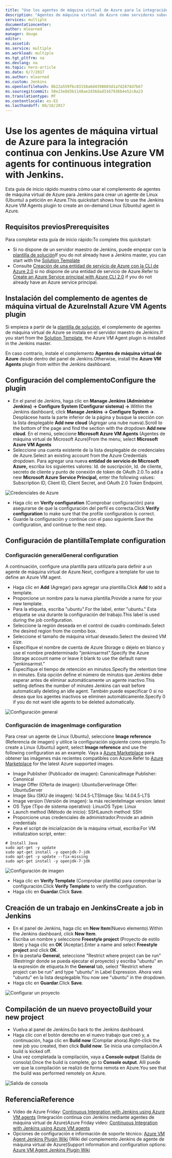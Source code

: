 ```yaml
---
title: "Use los agentes de máquina virtual de Azure para la integración continua con Jenkins."
description: "Agentes de máquina virtual de Azure como servidores subordinados de Jenkins."
services: multiple
documentationcenter: 
author: mlearned
manager: douge
editor: 
ms.assetid: 
ms.service: multiple
ms.workload: multiple
ms.tgt_pltfrm: na
ms.devlang: na
ms.topic: hero-article
ms.date: 6/7/2017
ms.author: mlearned
ms.custom: Jenkins
ms.openlocfilehash: 0b22a559fbc03158a6d4398603d1a7d2874d7b67
ms.sourcegitcommit: 50e23e8d3b1148ae2d36dad3167936b4e52c8a23
ms.translationtype: MT
ms.contentlocale: es-ES
ms.lasthandoff: 08/18/2017
---
```

# <a name="use-azure-vm-agents-for-continuous-integration-with-jenkins"></a><span data-ttu-id="367b2-103">Use los agentes de máquina virtual de Azure para la integración continua con Jenkins.</span><span class="sxs-lookup"><span data-stu-id="367b2-103">Use Azure VM agents for continuous integration with Jenkins.</span></span>

<span data-ttu-id="367b2-104">Esta guía de inicio rápido muestra cómo usar el complemento de agentes de máquina virtual de Azure para Jenkins para crear un agente de Linux (Ubuntu) a petición en Azure.</span><span class="sxs-lookup"><span data-stu-id="367b2-104">This quickstart shows how to use the Jenkins Azure VM Agents plugin to create an on-demand Linux (Ubuntu) agent in Azure.</span></span>

## <a name="prerequisites"></a><span data-ttu-id="367b2-105">Requisitos previos</span><span class="sxs-lookup"><span data-stu-id="367b2-105">Prerequisites</span></span>

<span data-ttu-id="367b2-106">Para completar esta guía de inicio rápido:</span><span class="sxs-lookup"><span data-stu-id="367b2-106">To complete this quickstart:</span></span>

* <span data-ttu-id="367b2-107">Si no dispone de un servidor maestro de Jenkins, puede empezar con la [plantilla de solución](install-jenkins-solution-template.md)</span><span class="sxs-lookup"><span data-stu-id="367b2-107">If you do not already have a Jenkins master, you can start with the [Solution Template](install-jenkins-solution-template.md)</span></span> 
* <span data-ttu-id="367b2-108">Consulte [Creación de una entidad de servicio de Azure con la CLI de Azure 2.0](https://docs.microsoft.com/en-us/cli/azure/create-an-azure-service-principal-azure-cli?toc=%2fazure%2fazure-resource-manager%2ftoc.json) si no dispone de una entidad de servicio de Azure.</span><span class="sxs-lookup"><span data-stu-id="367b2-108">Refer to [Create an Azure Service principal with Azure CLI 2.0](https://docs.microsoft.com/en-us/cli/azure/create-an-azure-service-principal-azure-cli?toc=%2fazure%2fazure-resource-manager%2ftoc.json) if you do not already have an Azure service principal.</span></span>

## <a name="install-azure-vm-agents-plugin"></a><span data-ttu-id="367b2-109">Instalación del complemento de agentes de máquina virtual de Azure</span><span class="sxs-lookup"><span data-stu-id="367b2-109">Install Azure VM Agents plugin</span></span>

<span data-ttu-id="367b2-110">Si empieza a partir de la [plantilla de solución](install-jenkins-solution-template.md), el complemento de agentes de máquina virtual de Azure se instala en el servidor maestro de Jenkins.</span><span class="sxs-lookup"><span data-stu-id="367b2-110">If you start from the [Solution Template](install-jenkins-solution-template.md), the Azure VM Agent plugin is installed in the Jenkins master.</span></span>

<span data-ttu-id="367b2-111">En caso contrario, instale el complemento **Agentes de máquina virtual de Azure** desde dentro del panel de Jenkins.</span><span class="sxs-lookup"><span data-stu-id="367b2-111">Otherwise, install the **Azure VM Agents** plugin from within the Jenkins dashboard.</span></span>

## <a name="configure-the-plugin"></a><span data-ttu-id="367b2-112">Configuración del complemento</span><span class="sxs-lookup"><span data-stu-id="367b2-112">Configure the plugin</span></span>

* <span data-ttu-id="367b2-113">En el panel de Jenkins, haga clic en **Manage Jenkins (Administrar Jenkins) -> Configure System (Configurar sistema) ->**.</span><span class="sxs-lookup"><span data-stu-id="367b2-113">Within the Jenkins dashboard, click **Manage Jenkins -> Configure System ->**.</span></span> <span data-ttu-id="367b2-114">Desplácese hasta la parte inferior de la página y busque la sección con la lista desplegable **Add new cloud** (Agregar una nube nueva).</span><span class="sxs-lookup"><span data-stu-id="367b2-114">Scroll to the bottom of the page and find the section with the dropdown **Add new cloud**.</span></span> <span data-ttu-id="367b2-115">En el menú, seleccione **Microsoft Azure VM Agents** (Agentes de máquina virtual de Microsoft Azure)</span><span class="sxs-lookup"><span data-stu-id="367b2-115">From the menu, select **Microsoft Azure VM Agents**</span></span>
* <span data-ttu-id="367b2-116">Seleccione una cuenta existente de la lista desplegable de credenciales de Azure.</span><span class="sxs-lookup"><span data-stu-id="367b2-116">Select an existing account from the Azure Credentials dropdown.</span></span>  <span data-ttu-id="367b2-117">Para agregar una nueva **entidad de servicio de Microsoft Azure,** escriba los siguientes valores: Id. de suscripción, Id. de cliente, secreto de cliente y punto de conexión de token de OAuth 2.0.</span><span class="sxs-lookup"><span data-stu-id="367b2-117">To add a new **Microsoft Azure Service Principal,** enter the following values: Subscription ID, Client ID, Client Secret, and OAuth 2.0 Token Endpoint.</span></span>

![Credenciales de Azure](./media/jenkins-azure-vm-agents/service-principal.png)

* <span data-ttu-id="367b2-119">Haga clic en **Verify configuration** (Comprobar configuración) para asegurarse de que la configuración del perfil es correcta.</span><span class="sxs-lookup"><span data-stu-id="367b2-119">Click **Verify configuration** to make sure that the profile configuration is correct.</span></span>
* <span data-ttu-id="367b2-120">Guarde la configuración y continúe con el paso siguiente.</span><span class="sxs-lookup"><span data-stu-id="367b2-120">Save the configuration, and continue to the next step.</span></span>

## <a name="template-configuration"></a><span data-ttu-id="367b2-121">Configuración de plantilla</span><span class="sxs-lookup"><span data-stu-id="367b2-121">Template configuration</span></span>

### <a name="general-configuration"></a><span data-ttu-id="367b2-122">Configuración general</span><span class="sxs-lookup"><span data-stu-id="367b2-122">General configuration</span></span>
<span data-ttu-id="367b2-123">A continuación, configure una plantilla para utilizarla para definir a un agente de máquina virtual de Azure.</span><span class="sxs-lookup"><span data-stu-id="367b2-123">Next, configure a template for use to define an Azure VM agent.</span></span> 

* <span data-ttu-id="367b2-124">Haga clic en **Add** (Agregar) para agregar una plantilla.</span><span class="sxs-lookup"><span data-stu-id="367b2-124">Click **Add** to add a template.</span></span> 
* <span data-ttu-id="367b2-125">Proporcione un nombre para la nueva plantilla.</span><span class="sxs-lookup"><span data-stu-id="367b2-125">Provide a name for your new template.</span></span> 
* <span data-ttu-id="367b2-126">Para la etiqueta, escriba "ubuntu".</span><span class="sxs-lookup"><span data-stu-id="367b2-126">For the label, enter  "ubuntu."</span></span> <span data-ttu-id="367b2-127">Esta etiqueta se usa durante la configuración del trabajo.</span><span class="sxs-lookup"><span data-stu-id="367b2-127">This label is used during the job configuration.</span></span>
* <span data-ttu-id="367b2-128">Seleccione la región deseada en el control de cuadro combinado.</span><span class="sxs-lookup"><span data-stu-id="367b2-128">Select the desired region from the combo box.</span></span>
* <span data-ttu-id="367b2-129">Seleccione el tamaño de máquina virtual deseado.</span><span class="sxs-lookup"><span data-stu-id="367b2-129">Select the desired VM size.</span></span>
* <span data-ttu-id="367b2-130">Especifique el nombre de cuenta de Azure Storage o déjelo en blanco y use el nombre predeterminado "jenkinsarmst".</span><span class="sxs-lookup"><span data-stu-id="367b2-130">Specify the Azure Storage account name or leave it blank to use the default name "jenkinsarmst."</span></span>
* <span data-ttu-id="367b2-131">Especifique el tiempo de retención en minutos.</span><span class="sxs-lookup"><span data-stu-id="367b2-131">Specify the retention time in minutes.</span></span> <span data-ttu-id="367b2-132">Esta opción define el número de minutos que Jenkins debe esperar antes de eliminar automáticamente un agente inactivo.</span><span class="sxs-lookup"><span data-stu-id="367b2-132">This setting defines the number of minutes Jenkins can wait before automatically deleting an idle agent.</span></span> <span data-ttu-id="367b2-133">También puede especificar 0 si no desea que los agentes inactivos se eliminen automáticamente.</span><span class="sxs-lookup"><span data-stu-id="367b2-133">Specify 0 if you do not want idle agents to be deleted automatically.</span></span>

![Configuración general](./media/jenkins-azure-vm-agents/general-config.png)

### <a name="image-configuration"></a><span data-ttu-id="367b2-135">Configuración de imagen</span><span class="sxs-lookup"><span data-stu-id="367b2-135">Image configuration</span></span>

<span data-ttu-id="367b2-136">Para crear un agente de Linux (Ubuntu), seleccione **Image reference** (Referencia de imagen) y utilice la configuración siguiente como ejemplo.</span><span class="sxs-lookup"><span data-stu-id="367b2-136">To create a Linux (Ubuntu) agent, select **Image reference** and use the following configuration as an example.</span></span> <span data-ttu-id="367b2-137">Vaya a [Azure Marketplace](https://azuremarketplace.microsoft.com/en-us/marketplace/apps/category/compute?subcategories=virtual-machine-images&page=1) para obtener las imágenes más recientes compatibles con Azure.</span><span class="sxs-lookup"><span data-stu-id="367b2-137">Refer to [Azure Marketplace](https://azuremarketplace.microsoft.com/en-us/marketplace/apps/category/compute?subcategories=virtual-machine-images&page=1) for the latest Azure supported images.</span></span>

* <span data-ttu-id="367b2-138">Image Publisher (Publicador de imagen): Canonical</span><span class="sxs-lookup"><span data-stu-id="367b2-138">Image Publisher: Canonical</span></span>
* <span data-ttu-id="367b2-139">Image Offer (Oferta de imagen): UbuntuServer</span><span class="sxs-lookup"><span data-stu-id="367b2-139">Image Offer: UbuntuServer</span></span>
* <span data-ttu-id="367b2-140">Image Sku (SKU de imagen): 14.04.5-LTS</span><span class="sxs-lookup"><span data-stu-id="367b2-140">Image Sku: 14.04.5-LTS</span></span>
* <span data-ttu-id="367b2-141">Image version (Versión de imagen): la más reciente</span><span class="sxs-lookup"><span data-stu-id="367b2-141">Image version: latest</span></span>
* <span data-ttu-id="367b2-142">OS Type (Tipo de sistema operativo): Linux</span><span class="sxs-lookup"><span data-stu-id="367b2-142">OS Type: Linux</span></span>
* <span data-ttu-id="367b2-143">Launch method (Método de inicio): SSH</span><span class="sxs-lookup"><span data-stu-id="367b2-143">Launch method: SSH</span></span>
* <span data-ttu-id="367b2-144">Proporcione unas credenciales de administrador.</span><span class="sxs-lookup"><span data-stu-id="367b2-144">Provide an admin credentials</span></span>
* <span data-ttu-id="367b2-145">Para el script de inicialización de la máquina virtual, escriba:</span><span class="sxs-lookup"><span data-stu-id="367b2-145">For VM initialization script, enter:</span></span>
```
# Install Java
sudo apt-get -y update
sudo apt-get install -y openjdk-7-jdk
sudo apt-get -y update --fix-missing
sudo apt-get install -y openjdk-7-jdk
```
![Configuración de imagen](./media/jenkins-azure-vm-agents/image-config.png)

* <span data-ttu-id="367b2-147">Haga clic en **Verify Template** (Comprobar plantilla) para comprobar la configuración.</span><span class="sxs-lookup"><span data-stu-id="367b2-147">Click **Verify Template** to verify the configuration.</span></span>
* <span data-ttu-id="367b2-148">Haga clic en **Guardar**.</span><span class="sxs-lookup"><span data-stu-id="367b2-148">Click **Save**.</span></span>

## <a name="create-a-job-in-jenkins"></a><span data-ttu-id="367b2-149">Creación de un trabajo en Jenkins</span><span class="sxs-lookup"><span data-stu-id="367b2-149">Create a job in Jenkins</span></span>

* <span data-ttu-id="367b2-150">En el panel de Jenkins, haga clic en **New Item**(Nuevo elemento).</span><span class="sxs-lookup"><span data-stu-id="367b2-150">Within the Jenkins dashboard, click **New Item**.</span></span> 
* <span data-ttu-id="367b2-151">Escriba un nombre y seleccione **Freestyle project** (Proyecto de estilo libre) y haga clic en **OK** (Aceptar).</span><span class="sxs-lookup"><span data-stu-id="367b2-151">Enter a name and select **Freestyle project** and click **OK**.</span></span>
* <span data-ttu-id="367b2-152">En la pestaña **General**, seleccione "Restrict where project can be run" (Restringir donde se pueda ejecutar el proyecto) y escriba "ubuntu" en la expresión de etiqueta.</span><span class="sxs-lookup"><span data-stu-id="367b2-152">In the **General** tab, select "Restrict where project can be run" and type "ubuntu" in Label Expression.</span></span> <span data-ttu-id="367b2-153">Ahora verá "ubuntu" en la lista desplegable.</span><span class="sxs-lookup"><span data-stu-id="367b2-153">You now see "ubuntu" in the dropdown.</span></span>
* <span data-ttu-id="367b2-154">Haga clic en **Guardar**.</span><span class="sxs-lookup"><span data-stu-id="367b2-154">Click **Save**.</span></span>

![Configurar un proyecto](./media/jenkins-azure-vm-agents/job-config.png)

## <a name="build-your-new-project"></a><span data-ttu-id="367b2-156">Compilación de un nuevo proyecto</span><span class="sxs-lookup"><span data-stu-id="367b2-156">Build your new project</span></span>

* <span data-ttu-id="367b2-157">Vuelva al panel de Jenkins.</span><span class="sxs-lookup"><span data-stu-id="367b2-157">Go back to the Jenkins dashboard.</span></span>
* <span data-ttu-id="367b2-158">Haga clic con el botón derecho en el nuevo trabajo que creó y, a continuación, haga clic en **Build now** (Compilar ahora).</span><span class="sxs-lookup"><span data-stu-id="367b2-158">Right-click the new job you created, then click **Build now**.</span></span> <span data-ttu-id="367b2-159">Se inicia una compilación.</span><span class="sxs-lookup"><span data-stu-id="367b2-159">A build is kicked off.</span></span> 
* <span data-ttu-id="367b2-160">Una vez completada la compilación, vaya a **Console output** (Salida de consola).</span><span class="sxs-lookup"><span data-stu-id="367b2-160">Once the build is complete, go to **Console output**.</span></span> <span data-ttu-id="367b2-161">Allí puede ver que la compilación se realizó de forma remota en Azure.</span><span class="sxs-lookup"><span data-stu-id="367b2-161">You see that the build was performed remotely on Azure.</span></span>

![Salida de consola](./media/jenkins-azure-vm-agents/console-output.png)

## <a name="reference"></a><span data-ttu-id="367b2-163">Referencia</span><span class="sxs-lookup"><span data-stu-id="367b2-163">Reference</span></span>

* <span data-ttu-id="367b2-164">Vídeo de Azure Friday: [Continuous Integration with Jenkins using Azure VM agents](https://channel9.msdn.com/Shows/Azure-Friday/Continuous-Integration-with-Jenkins-Using-Azure-VM-Agents) (Integración continua con Jenkins mediante agentes de máquina virtual de Azure)</span><span class="sxs-lookup"><span data-stu-id="367b2-164">Azure Friday video: [Continuous Integration with Jenkins using Azure VM agents](https://channel9.msdn.com/Shows/Azure-Friday/Continuous-Integration-with-Jenkins-Using-Azure-VM-Agents)</span></span>
* <span data-ttu-id="367b2-165">Opciones de configuración e información de soporte técnico: [Azure VM Agent Jenkins Plugin Wiki](https://wiki.jenkins-ci.org/display/JENKINS/Azure+VM+Agents+Plugin) (Wiki del complemento Jenkins de agente de máquina virtual de Azure)</span><span class="sxs-lookup"><span data-stu-id="367b2-165">Support information and configuration options:  [Azure VM Agent Jenkins Plugin Wiki](https://wiki.jenkins-ci.org/display/JENKINS/Azure+VM+Agents+Plugin)</span></span> 

